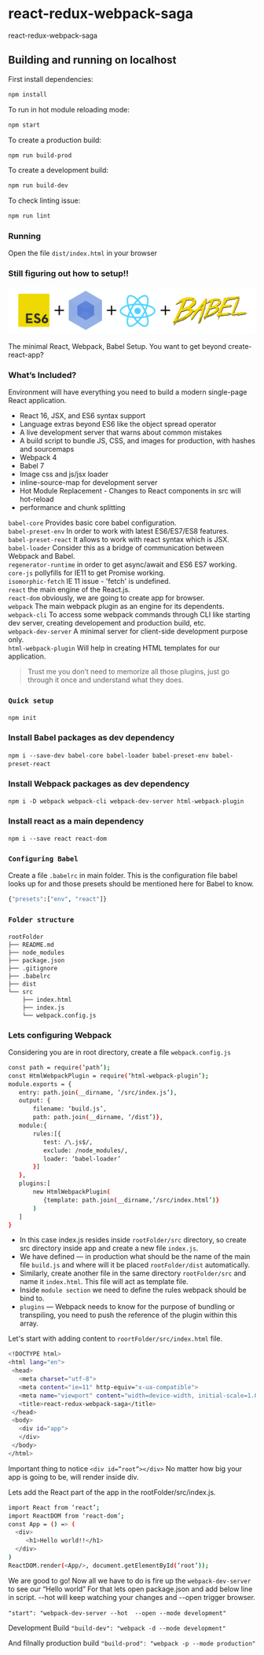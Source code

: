 # react-redux-webpack-saga

react-redux-webpack-saga

## Building and running on localhost

First install dependencies:

```sh
npm install
```

To run in hot module reloading mode:

```sh
npm start
```

To create a production build:

```sh
npm run build-prod
```

To create a development build:

```sh
npm run build-dev
```

To check linting issue:

```sh
npm run lint
```

### Running

Open the file `dist/index.html` in your browser

### Still figuring out how to setup!!

![Test Image 4](./src/assets/images/es6-webpack-react-babel.png)

The minimal React, Webpack, Babel Setup. You want to get beyond create-react-app?

### What’s Included?

Environment will have everything you need to build a modern single-page React application.<br>

* React 16, JSX, and ES6 syntax support
* Language extras beyond ES6 like the object spread operator
* A live development server that warns about common mistakes
* A build script to bundle JS, CSS, and images for production, with hashes and sourcemaps
* Webpack 4
* Babel 7
* Image css and js/jsx loader
* inline-source-map for development server 
* Hot Module Replacement - Changes to React components in src will hot-reload
* performance and chunk splitting 

`babel-core` Provides basic core babel configuration.<br>
`babel-preset-env` In order to work with latest ES6/ES7/ES8 features.<br>
`babel-preset-react` It allows to work with react syntax which is JSX.<br>
`babel-loader` Consider this as a bridge of communication between Webpack and Babel.<br>
`regenerator-runtime` in order to get async/await and ES6 ES7 working.<br>
`core-js` pollyfills for IE11 to get Promise working.<br>
`isomorphic-fetch` IE 11 issue - 'fetch' is undefined. <br>
`react` the main engine of the React.js.<br>
`react-dom` obviously, we are going to create app for browser.<br>
`webpack` The main webpack plugin as an engine for its dependents.<br>
`webpack-cli` To access some webpack commands through CLI like starting dev server, creating developement and production build, etc.<br>
`webpack-dev-server` A minimal server for client-side development purpose only.<br>
`html-webpack-plugin` Will help in creating HTML templates for our application.<br>

>Trust me you don’t need to memorize all those plugins, just go through it once and understand what they does.

### `Quick setup`
`npm init`

### Install Babel packages as dev dependency
`npm i --save-dev babel-core babel-loader babel-preset-env babel-preset-react`

### Install Webpack packages as dev dependency
`npm i -D webpack webpack-cli webpack-dev-server html-webpack-plugin`

### Install react as a main dependency
`npm i --save react react-dom`

### `Configuring Babel`
Create a file `.babelrc` in main folder. This is the configuration file babel looks up for and those presets should be mentioned here for Babel to know.

```sh
{"presets":["env", "react"]}
```

### `Folder structure`
```
rootFolder
├── README.md
├── node_modules
├── package.json
├── .gitignore
├── .babelrc
├── dist
└── src
    ├── index.html
    ├── index.js
    └── webpack.config.js
```
### Lets configuring Webpack
Considering you are in root directory, create a file `webpack.config.js` 

 ```sh
 const path = require(‘path’);
 const HtmlWebpackPlugin = require(‘html-webpack-plugin’);
 module.exports = {
    entry: path.join(__dirname, ‘/src/index.js’),
    output: {
        filename: ‘build.js’,
        path: path.join(__dirname, ‘/dist’)},
    module:{
        rules:[{
           test: /\.js$/,
           exclude: /node_modules/,
           loader: ‘babel-loader’
        }]
    },
    plugins:[
        new HtmlWebpackPlugin(
           {template: path.join(__dirname,‘/src/index.html’)}
        )
    ]
 }
```
- In this case index.js resides inside `rootFolder/src` directory, so create src directory inside app and create a new file `index.js`.
- We have defined — in production what should be the name of the main file `build.js` and where will it be placed `rootFolder/dist` automatically.
- Similarly, create another file in the same directory `rootFolder/src` and name it `index.html`. This file will act as template file.
- Inside `module section` we need to define the rules webpack should be bind to.
- `plugins` — Webpack needs to know for the purpose of bundling or transpiling, you need to push the reference of the plugin within this array.

Let's start with adding content to `roortFolder/src/index.html` file.

 ```sh
<!DOCTYPE html>
<html lang="en">
  <head>
    <meta charset="utf-8">
    <meta content="ie=11" http-equiv="x-ua-compatible">
    <meta name="viewport" content="width=device-width, initial-scale=1.0">
    <title>react-redux-webpack-saga</title>
  </head>
  <body>
    <div id="app">
    </div>
  </body>
</html>
```
Important thing to notice `<div id=”root”></div>` No matter how big your app is going to be, will render inside div.

Lets add the React part of the app in the rootFolder/src/index.js.

 ```sh
 import React from ‘react’;
 import ReactDOM from ‘react-dom’;
 const App = () => (
   <div>
      <h1>Hello world!!</h1>
   </div>
 )
 ReactDOM.render(<App/>, document.getElementById(‘root’));
 ```
We are good to go! Now all we have to do is fire up the `webpack-dev-server` to see our “Hello world” For that lets open package.json and add below line in script. --hot will keep watching your changes and --open trigger browser.

`"start": "webpack-dev-server --hot  --open --mode development"` 

Development Build
`"build-dev": "webpack -d --mode development"`

And filnally production build
`"build-prod": "webpack -p --mode production"`